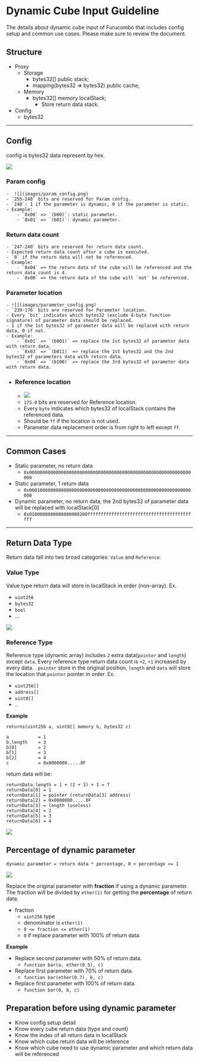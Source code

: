 # Dynamic Cube Input Guideline

The details about dynamic cube input of Furucombo that includes config setup and common use cases. Please make sure to review the document.

## Structure

- Proxy
  - Storage
    - bytes32[] public stack;
    - mapping(bytes32 => bytes32) public cache;
  - Memory
    - bytes32[] memory localStack;
      - Store return data stack.
- Config
  - bytes32

---

## Config

config is bytes32 data represent by hex.

![](images/config.png)

### Param config

    -  ![](images/param_config.png)
    - `255-248` bits are reserved for Param config.
    - `248`: 1 if the parameter is dynamic, 0 if the parameter is static.
    - Example:
        - `0x00` => `(b00)`: static parameter.
        - `0x01` => `(b01)`: dynamic parameter.

### Return data count

    - `247-240` bits are reserved for return data count.
    - Expected return data count after a cube is executed.
    - `0` if the return data will not be referenced.
    - Example:
        - `0x04` => the return data of the cube will be referenced and the return data count is 4.
        - `0x00` => the return data of the cube will `not` be referenced.

### Parameter location

    - ![](images/parameter_config.png)
    - `239-176` bits are reserved for Parameter location.
    - Every `bit` indicates which bytes32 (exclude 4-byte function signature) of parameter data should be replaced.
    - 1 if the 1st bytes32 of parameter data will be replaced with return data, 0 if not.
    - Example:
        - `0x01` => `(b001)` => replace the 1st bytes32 of parameter data with return data.
        - `0x03` => `(b011)` => replace the 1st bytes32 and the 2nd bytes32 of parameters data with return data.
        - `0x04` => `(b100)` => replace the 3rd bytes32 of parameter data with return data.

- ### Reference location
  - ![](images/reference_config.png)
  - `175-0` bits are reserved for Reference location.
  - Every `byte` indicates which bytes32 of localStack contains the referenced data.
  - Should be `ff` if the location is not used.
  - Parameter data replacement order is from right to left except `ff`.

---

## Common Cases

- Static parameter, no return data
  - `0x0000000000000000000000000000000000000000000000000000000000000000`
- Static parameter, 1 return data
  - `0x0001000000000000000000000000000000000000000000000000000000000000`
- Dynamic parameter, no return data, the 2nd bytes32 of parameter data will be replaced with localStack[0]
  - `0x0100000000000000000200ffffffffffffffffffffffffffffffffffffffffff`

---

## Return Data Type

Return data fall into two broad categories: `Value` and `Reference`.

### Value Type

Value type return data will store in localStack in order (non-array).
Ex.

- `uint256`
- `bytes32`
- `bool`
- ...

![](images/value_type.png)

### Reference Type

Reference type (dynamic array) includes `2` extra data(`pointer` and `length`) except `data`. Every reference type return data count is `+2`, `+1` increased by every data. . `pointer` store in the original position, `length` and `data` will store the location that `pointer` pointer in order.
Ex.

- `uint256[]`
- `address[]`
- `uint8[]`
- ..

**Example**

`returns(uint256 a, uint8[] memory b, bytes32 c)`

```
a           = 1
b.length    = 3
b[0]        = 2
b[1]        = 3
b[2]        = 4
c           = 0x0000000.....0F
```

return data will be:

```
returnData.length = 1 + (2 + 3) + 1 = 7
returnData[0] = 1
returnData[1] = pointer (returnData[3] address)
returnData[2] = 0x0000000.....0F
returnData[3] = length (useless)
returnData[4] = 2
returnData[5] = 3
returnData[6] = 4
```

![](images/dynamic_array.png)

## Percentage of dynamic parameter

`dynamic parameter = return data * percentage, 0 < percentage <= 1`

![](images/percentage.png)

Replace the original parameter with **fraction** if using a dynamic parameter. The fraction will be divided by `ether(1)` for getting the **percentage** of return data.

- fraction
  - `uint256` type
  - denominator is `ether(1)`
  - `0 <= fraction <= ether(1)`
  - `0` if replace parameter with 100% of return data.

**Example**

- Replace second parameter with 50% of return data.
  - `function bar(a, ether(0.5), c)`
- Replace first parameter with 70% of return data.
  - `function bar(ether(0.7), b, c)`
- Replace first parameter with 100% of return data.
  - `function bar(0, b, c)`

## Preparation before using dynamic parameter

- Know config setup detail
- Know every cube return data (type and count)
- Know the index of all return data in localStack
- Know which cube return data will be reference
- Know which cube need to use dynamic parameter and which return data will be referenced
